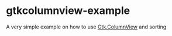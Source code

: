 # gtkcolumnview-example

A very simple example on how to use [Gtk.ColumnView](https://docs.gtk.org/gtk4/class.ColumnView.html) and sorting
